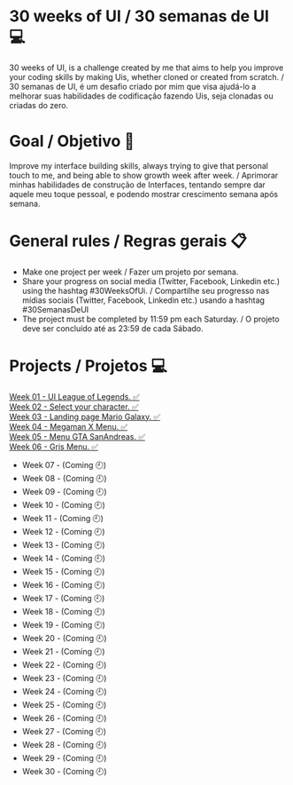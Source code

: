# 30 weeks of UI / 30 semanas de UI 💻

30 weeks of UI, is a challenge created by me that aims to help you improve your coding skills by making Uis, whether cloned or created from scratch. /
30 semanas de UI, é um desafio criado por mim que visa ajudá-lo a melhorar suas habilidades de codificação fazendo Uis, seja clonadas ou criadas do zero.

# Goal / Objetivo 🎯

Improve my interface building skills, always trying to give that personal touch to me, and being able to show growth week after week. / Aprimorar minhas habilidades de construção de Interfaces, tentando sempre dar aquele meu toque pessoal, e podendo mostrar crescimento semana após semana.

# General rules / Regras gerais 📋
- Make one project per week / Fazer um projeto por semana.
- Share your progress on social media (Twitter, Facebook, Linkedin etc.) using the hashtag #30WeeksOfUi. / Compartilhe seu progresso nas mídias sociais (Twitter, Facebook, Linkedin etc.) usando a hashtag #30SemanasDeUI
- The project must be completed by 11:59 pm each Saturday. / O projeto deve ser concluído até as 23:59 de cada Sábado.

# Projects / Projetos 💻
<a href="https://www.linkedin.com/feed/update/urn:li:ugcPost:6776595529594916864/" title="Week 01">Week 01 - UI League of Legends. ✅  </a> <br>
<a href="https://www.linkedin.com/feed/update/urn:li:activity:6779092716031680512/" title="Week 02">Week 02 - Select your character. ✅  </a> <br>
<a href="https://www.linkedin.com/feed/update/urn:li:activity:6781731410744020992/" title="Week 03">Week 03 - Landing page Mario Galaxy. ✅  </a> <br>
<a href="https://www.linkedin.com/feed/update/urn:li:ugcPost:6784279916436369408/" title="Week 04">Week 04 - Megaman X Menu. ✅  </a> <br>
<a href="https://www.linkedin.com/feed/update/urn:li:ugcPost:6786783416542142464/" title="Week 05">Week 05 - Menu GTA SanAndreas. ✅  </a> <br>
<a href="https://www.linkedin.com/feed/update/urn:li:activity:6789355820535607296/" title="Week 06">Week 06 - Gris Menu. ✅  </a> <br>
- Week 07 - (Coming 🕘)
- Week 08 - (Coming 🕘)
- Week 09 - (Coming 🕘)
- Week 10 - (Coming 🕘)
- Week 11 - (Coming 🕘)
- Week 12 - (Coming 🕘)
- Week 13 - (Coming 🕘)
- Week 14 - (Coming 🕘)
- Week 15 - (Coming 🕘)
- Week 16 - (Coming 🕘)
- Week 17 - (Coming 🕘)
- Week 18 - (Coming 🕘)
- Week 19 - (Coming 🕘)
- Week 20 - (Coming 🕘)
- Week 21 - (Coming 🕘)
- Week 22 - (Coming 🕘)
- Week 23 - (Coming 🕘)
- Week 24 - (Coming 🕘)
- Week 25 - (Coming 🕘)
- Week 26 - (Coming 🕘)
- Week 27 - (Coming 🕘)
- Week 28 - (Coming 🕘)
- Week 29 - (Coming 🕘)
- Week 30 - (Coming 🕘)
